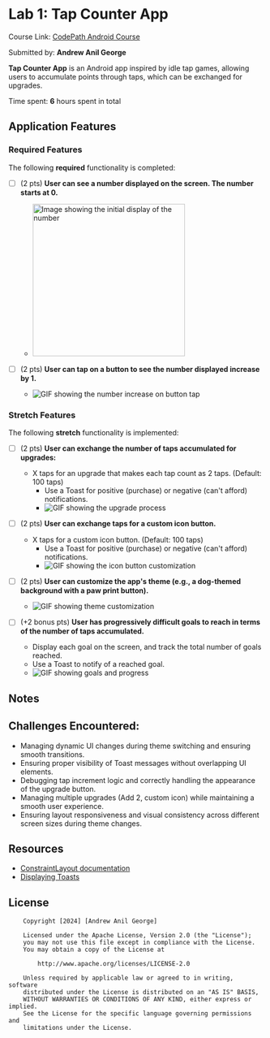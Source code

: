 # Lab 1: Tap Counter App

Course Link: [CodePath Android Course](https://courses.codepath.org/courses/and102/unit/1#!labs)

Submitted by: **Andrew Anil George** <!-- Replace 'Your Name Here' with your actual name -->

**Tap Counter App** is an Android app inspired by idle tap games, allowing users to accumulate points through taps, which can be exchanged for upgrades.

Time spent: **6** hours spent in total <!-- Replace 'X' with the number of hours you spent on this project -->

## Application Features

### Required Features

The following **required** functionality is completed:

- [ ] (2 pts) **User can see a number displayed on the screen. The number starts at 0.**
  - <img src="https://i.imgur.com/uGrHvGi.png" alt="Image showing the initial display of the number" width="300"/>


- [ ] (2 pts) **User can tap on a button to see the number displayed increase by 1.**
  - ![GIF showing the number increase on button tap](https://i.imgur.com/dMIgg7W.gif) <!-- Replace this link with your actual image/GIF link -->

### Stretch Features

The following **stretch** functionality is implemented:

- [ ] (2 pts) **User can exchange the number of taps accumulated for upgrades:**
  - X taps for an upgrade that makes each tap count as 2 taps. (Default: 100 taps)
    - Use a Toast for positive (purchase) or negative (can't afford) notifications.
    - ![GIF showing the upgrade process](https://i.imgur.com/pTlznSm.gif) <!-- Replace this link with your actual image/GIF link -->

- [ ] (2 pts) **User can exchange taps for a custom icon button.**
  - X taps for a custom icon button. (Default: 100 taps)
    - Use a Toast for positive (purchase) or negative (can't afford) notifications.
    - ![GIF showing the icon button customization](https://i.imgur.com/LNLUjOH.gif) <!-- Replace this link with your actual image/GIF link -->

- [ ] (2 pts) **User can customize the app's theme (e.g., a dog-themed background with a paw print button).**
  - ![GIF showing theme customization](https://i.imgur.com/1vpFk2q.gif) <!-- Replace this link with your actual image/GIF link -->

- [ ] (+2 bonus pts) **User has progressively difficult goals to reach in terms of the number of taps accumulated.**
  - Display each goal on the screen, and track the total number of goals reached.
  - Use a Toast to notify of a reached goal.
  - ![GIF showing goals and progress](https://i.imgur.com/UoGM44Q.gif) <!-- Replace this link with your actual image/GIF link -->

## Notes

## Challenges Encountered:
- Managing dynamic UI changes during theme switching and ensuring smooth transitions.
- Ensuring proper visibility of Toast messages without overlapping UI elements.
- Debugging tap increment logic and correctly handling the appearance of the upgrade button.
- Managing multiple upgrades (Add 2, custom icon) while maintaining a smooth user experience.
- Ensuring layout responsiveness and visual consistency across different screen sizes during theme changes.

## Resources

- [ConstraintLayout documentation](https://developer.android.com/training/constraint-layout)
- [Displaying Toasts](https://guides.codepath.com/android/Displaying-Toasts)

## License

```plaintext
    Copyright [2024] [Andrew Anil George]

    Licensed under the Apache License, Version 2.0 (the "License");
    you may not use this file except in compliance with the License.
    You may obtain a copy of the License at

        http://www.apache.org/licenses/LICENSE-2.0

    Unless required by applicable law or agreed to in writing, software
    distributed under the License is distributed on an "AS IS" BASIS,
    WITHOUT WARRANTIES OR CONDITIONS OF ANY KIND, either express or implied.
    See the License for the specific language governing permissions and
    limitations under the License.